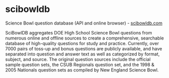 # scibowldb
Science Bowl question database (API and online browser) - [scibowldb.com](http://www.scibowldb.com/)

SciBowlDB aggregates DOE High School Science Bowl questions from numerous online and offline sources to create a comprehensive, searchable database of high-quality questions for study and practice. Currently, over 7000 pairs of toss-up and bonus questions are publicly available, and have separated into question and answer text as well as categorized by format, subject, and source. The original question sources include the official sample question sets, the CSUB Regionals question set, and the 1998 & 2005 Nationals question sets as compiled by New England Science Bowl.
